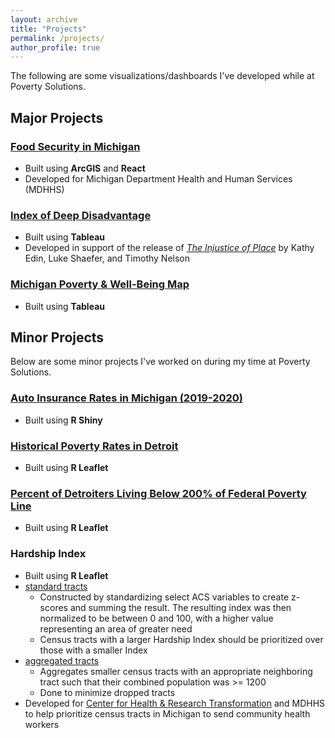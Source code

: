 ```yaml
---
layout: archive
title: "Projects"
permalink: /projects/
author_profile: true
---
```


The following are some visualizations/dashboards I've developed while at Poverty Solutions.

## Major Projects
### [Food Security in Michigan](https://food-security.fordschool.umich.edu/)
* Built using **ArcGIS** and **React**
* Developed for Michigan Department Health and Human Services (MDHHS)

### [Index of Deep Disadvantage](https://tableau.dsc.umich.edu/t/UM-Public/views/new_IDD_map_060223/MainDash?:embed_code_version=3&:embed=y&:loadOrderID=0&:display_spinner=no&:showAppBanner=false&:display_count=n&:showVizHome=n&:origin=viz_share_link)
* Built using **Tableau**
* Developed in support of the release of [_The Injustice of Place_](https://poverty.umich.edu/research-funding-opportunities/data-tools/understanding-communities-of-deep-disadvantage/) by Kathy Edin, Luke Shaefer, and Timothy Nelson

### [Michigan Poverty & Well-Being Map](https://poverty.umich.edu/research-funding-opportunities/data-tools/michigan-poverty-well-being-map/)
* Built using **Tableau**

## Minor Projects
Below are some minor projects I've worked on during my time at Poverty Solutions.

### [Auto Insurance Rates in Michigan (2019-2020)](http://www-personal.umich.edu/~sjubaed/michigan_autoinsurance.html)
* Built using **R Shiny**

### [Historical Poverty Rates in Detroit](http://www-personal.umich.edu/~sjubaed/Detroit_poverty_tracts.html)
* Built using **R Leaflet**

### [Percent of Detroiters Living Below 200% of Federal Poverty Line](http://www-personal.umich.edu/~sjubaed/Detroit_FPL_tracts.html)
* Built using **R Leaflet**

### Hardship Index
* Built using **R Leaflet**
* [standard tracts](http://www-personal.umich.edu/~sjubaed/MI_choropleth_hardship_Jubaed.html)
  * Constructed by standardizing select ACS variables to create z-scores and summing the result. The resulting index was then normalized to be between 0 and 100, with a higher value representing an area of greater need
  * Census tracts with a larger Hardship Index should be prioritized over those with a smaller Index
* [aggregated tracts](http://www-personal.umich.edu/~sjubaed/MI_choropleth_hardship_Jubaed_aggregated.html)
  * Aggregates smaller census tracts with an appropriate neighboring tract such that their combined population was >= 1200
  * Done to minimize dropped tracts
* Developed for [Center for Health & Research Transformation](https://chrt.org/) and MDHHS to help prioritize census tracts in Michigan to send community health workers

<!--
#{% include base_path %}

#{% for post in site.teaching reversed %}
#  {% include archive-single.html %}
#{% endfor %}
--->
